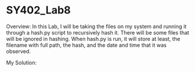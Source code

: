 # SY402_Lab8

Overview:
In this Lab, I will be taking the files on my system and running it through a hash.py script to recursively hash it. There will be some files that will be ignored in hashing. When hash.py is run, it will store at least, the filename with full path, the hash, and the date and time that it was observed. 

My Solution: 
